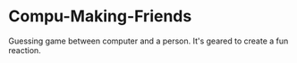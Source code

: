 # Compu-Making-Friends
Guessing game between computer and a person. It's geared to create a fun reaction.
